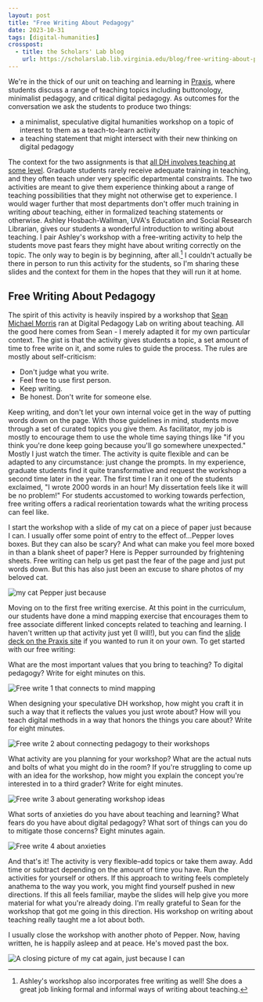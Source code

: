 ```yaml
---
layout: post
title: "Free Writing About Pedagogy"
date: 2023-10-31
tags: [digital-humanities]
crosspost:
  - title: the Scholars' Lab blog
    url: https://scholarslab.lib.virginia.edu/blog/free-writing-about-pedagogy
---
```

We're in the thick of our unit on teaching and learning in [Praxis](https://praxis.scholarslab.org/curriculum/2023-2024/), where students discuss a range of teaching topics including buttonology, minimalist pedagogy, and critical digital pedagogy. As outcomes for the conversation we ask the students to produce two things: 

* a minimalist, speculative digital humanities workshop on a topic of interest to them as a teach-to-learn activity
* a teaching statement that might intersect with their new thinking on digital pedagogy

The context for the two assignments is that [all DH involves teaching at some level](https://scholarslab.lib.virginia.edu/blog/dh-is-teaching/). Graduate students rarely receive adequate training in teaching, and they often teach under very specific departmental constraints. The two activities are meant to give them experience thinking about a range of teaching possibilities that they might not otherwise get to experience. I would wager further that most departments don't offer much training in writing *about* teaching, either in formalized teaching statements or otherwise. Ashley Hosbach-Wallman, UVA's Education and Social Research Librarian, gives our students a wonderful introduction to writing about teaching. I pair Ashley's workshop with a free-writing activity to help the students move past fears they might have about writing correctly on the topic. The only way to begin is by beginning, after all.[^1] I couldn't actually be there in person to run this activity for the students, so I'm sharing these slides and the context for them in the hopes that they will run it at home. 

## Free Writing About Pedagogy

The spirit of this activity is heavily inspired by a workshop that [Sean Michael Morris](https://www.seanmichaelmorris.com/) ran at Digital Pedagogy Lab on writing about teaching. All the good here comes from Sean - I merely adapted it for my own particular context. The gist is that the activity gives students a topic, a set amount of time to free write on it, and some rules to guide the process. The rules are mostly about self-criticism:

* Don't judge what you write.
* Feel free to use first person.
* Keep writing.
* Be honest. Don't write for someone else.

Keep writing, and don't let your own internal voice get in the way of putting words down on the page. With those guidelines in mind, students move through a set of curated topics you give them. As facilitator, my job is mostly to encourage them to use the whole time saying things like "if you think you're done keep going because you'll go somewhere unexpected." Mostly I just watch the timer. The activity is quite flexible and can be adapted to any circumstance: just change the prompts. In my experience, graduate students find it quite transformative and request the workshop a second time later in the year. The first time I ran it one of the students exclaimed, "I wrote 2000 words in an hour! My dissertation feels like it will be no problem!" For students accustomed to working towards perfection, free writing offers a radical reorientation towards what the writing process can feel like.

I start the workshop with a slide of my cat on a piece of paper just because I can. I usually offer some point of entry to the effect of…Pepper loves boxes. But they can also be scary? And what can make you feel more boxed in than a blank sheet of paper? Here is Pepper surrounded by frightening sheets. Free writing can help us get past the fear of the page and just put words down. But this has also just been an excuse to share photos of my beloved cat.

![my cat Pepper just because](/assets/post-media/free-writing-about-pedagogy/1.png)

Moving on to the first free writing exercise. At this point in the curriculum, our students have done a mind mapping exercise that encourages them to free associate different linked concepts related to teaching and learning. I haven't written up that activity just yet (I will!), but you can find the [slide deck on the Praxis site](https://praxis.scholarslab.org/assets/mind-mapping-your-pedagogy.pptx) if you wanted to run it on your own. To get started with our free writing:

What are the most important values that you bring to teaching? To digital pedagogy? Write for eight minutes on this. 

![Free write 1 that connects to mind mapping](/assets/post-media/free-writing-about-pedagogy/2.png)

When designing your speculative DH workshop, how might you craft it in such a way that it reflects the values you just wrote about? How will you teach digital methods in a way that honors the things you care about? Write for eight minutes.

![Free write 2 about connecting pedagogy to their workshops](/assets/post-media/free-writing-about-pedagogy/3.png)

What activity are you planning for your workshop? What are the actual nuts and bolts of what you might do in the room? If you're struggling to come up with an idea for the workshop, how might you explain the concept you're interested in to a third grader? Write for eight minutes.

![Free write 3 about generating workshop ideas](/assets/post-media/free-writing-about-pedagogy/4.png)

What sorts of anxieties do you have about teaching and learning? What fears do you have about digital pedagogy? What sort of things can you do to mitigate those concerns? Eight minutes again.

![Free write 4 about anxieties](/assets/post-media/free-writing-about-pedagogy/5.png)

And that's it! The activity is very flexible–add topics or take them away. Add time or subtract depending on the amount of time you have. Run the activities for yourself or others. If this approach to writing feels completely anathema to the way you work, you might find yourself pushed in new directions. If this all feels familiar, maybe the slides will help give you more material for what you're already doing. I'm really grateful to Sean for the workshop that got me going in this direction. His workshop on writing about teaching really taught me a lot about both.

I usually close the workshop with another photo of Pepper. Now, having written, he is happily asleep and at peace. He's moved past the box.

![A closing picture of my cat again, just because I can](/assets/post-media/free-writing-about-pedagogy/6.png)

[^1]: Ashley's workshop also incorporates free writing as well! She does a great job linking formal and informal ways of writing about teaching.
